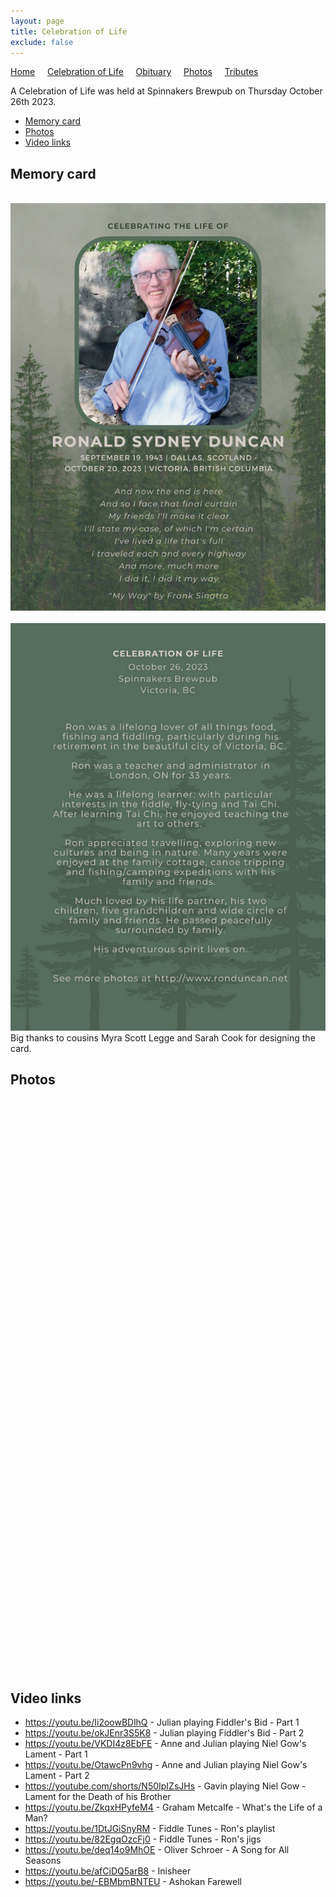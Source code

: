 ```yaml
---
layout: page
title: Celebration of Life
exclude: false
---
```


[Home](./index) &nbsp;&nbsp;&nbsp;&nbsp;[Celebration of Life](./celebration)  &nbsp;&nbsp;&nbsp;&nbsp;[Obituary](./obituary)  &nbsp;&nbsp;&nbsp;&nbsp;[Photos](./photos)  &nbsp;&nbsp;&nbsp;&nbsp;[Tributes](./tributes)

A Celebration of Life was held at Spinnakers Brewpub on Thursday October 26th 2023. 
<br>

- [Memory card](#memory-card)
- [Photos](#photos)
- [Video links](#video-links)

## <a id="memory-card"></a>Memory card

<br><img src="./assets/ron_celebration_of_life_card_side1.png" alt=""/><br><br> 
<img src="./assets/ron_celebration_of_life_card_side2.png" alt=""/>
<br>
Big thanks to cousins Myra Scott Legge and Sarah Cook for designing the card.
<br>

## <a id="photos"></a>Photos

<img src="./assets/ron_celebration/ron_celebration_jd_050.png" alt=""/><br>
<img src="./assets/ron_celebration/ron_celebration_jd_051.png" alt=""/><br>
<img src="./assets/ron_celebration/ron_celebration_jd_052.png" alt=""/><br>
<img src="./assets/ron_celebration/ron_celebration_jd_053.png" alt=""/><br>
<img src="./assets/ron_celebration/ron_celebration_jd_054.png" alt=""/><br>
<img src="./assets/ron_celebration/ron_celebration_jd_055.png" alt=""/><br>
<img src="./assets/ron_celebration/ron_celebration_jd_056.png" alt=""/><br>
<img src="./assets/ron_celebration/ron_celebration_jd_056a.png" alt=""/><br>
<img src="./assets/ron_celebration/ron_celebration_jd_057.png" alt=""/><br>
<img src="./assets/ron_celebration/ron_celebration_jd_058.png" alt=""/><br>
<img src="./assets/ron_celebration/ron_celebration_jd_059.png" alt=""/><br>
<img src="./assets/ron_celebration/ron_celebration_jd_060.png" alt=""/><br>
<img src="./assets/ron_celebration/ron_celebration001.png" alt=""/><br>
<img src="./assets/ron_celebration/ron_celebration002.png" alt=""/><br>
<img src="./assets/ron_celebration/ron_celebration004.png" alt=""/><br>
<img src="./assets/ron_celebration/ron_celebration005.png" alt=""/><br>
<img src="./assets/ron_celebration/ron_celebration006.png" alt=""/><br>
<img src="./assets/ron_celebration/ron_celebration007.png" alt=""/><br>
<img src="./assets/ron_celebration/ron_celebration008.png" alt=""/><br>
<img src="./assets/ron_celebration/ron_celebration009.png" alt=""/><br>
<img src="./assets/ron_celebration/ron_celebration010.png" alt=""/><br>
<img src="./assets/ron_celebration/ron_celebration011.png" alt=""/><br>
<img src="./assets/ron_celebration/ron_celebration012.png" alt=""/><br>
<img src="./assets/ron_celebration/ron_celebration013.png" alt=""/><br>
<img src="./assets/ron_celebration/ron_celebration014.png" alt=""/><br>
<img src="./assets/ron_celebration/ron_celebration015.png" alt=""/><br>
<img src="./assets/ron_celebration/ron_celebration016.png" alt=""/><br>
<img src="./assets/ron_celebration/ron_celebration017.png" alt=""/><br>
<img src="./assets/ron_celebration/ron_celebration018.png" alt=""/><br>
<img src="./assets/ron_celebration/ron_celebration019.png" alt=""/><br>
<img src="./assets/ron_celebration/ron_celebration020.png" alt=""/><br>
<img src="./assets/ron_celebration/ron_celebration021.png" alt=""/><br>
<img src="./assets/ron_celebration/ron_celebration022.png" alt=""/><br>
<img src="./assets/ron_celebration/ron_celebration023.png" alt=""/><br>
<img src="./assets/ron_celebration/ron_celebration024.png" alt=""/><br>
<img src="./assets/ron_celebration/ron_celebration025.png" alt=""/><br>
<img src="./assets/ron_celebration/ron_celebration026.png" alt=""/><br>
<img src="./assets/ron_celebration/ron_celebration027.png" alt=""/><br>
<img src="./assets/ron_celebration/ron_celebration028.png" alt=""/><br>
<img src="./assets/ron_celebration/ron_celebration029.png" alt=""/><br>
<img src="./assets/ron_celebration/ron_celebration030.png" alt=""/><br>
<img src="./assets/ron_celebration/ron_celebration031.png" alt=""/><br>
<img src="./assets/ron_celebration/ron_celebration032.png" alt=""/><br>
<img src="./assets/ron_celebration/ron_celebration033.png" alt=""/><br>
<img src="./assets/ron_celebration/ron_celebration034.png" alt=""/><br>
<img src="./assets/ron_celebration/ron_celebration035.png" alt=""/><br>
<img src="./assets/ron_celebration/ron_celebration036.png" alt=""/><br>
<img src="./assets/ron_celebration/ron_celebration037.png" alt=""/><br>
<img src="./assets/ron_celebration/ron_celebration038.png" alt=""/><br>
<img src="./assets/ron_celebration/ron_celebration039.png" alt=""/><br>
<img src="./assets/ron_celebration/ron_celebration040.png" alt=""/><br>
<img src="./assets/ron_celebration/ron_celebration041.png" alt=""/><br>
<img src="./assets/ron_celebration/ron_celebration042.png" alt=""/><br>
<br>

## <a id="video-links"></a>Video links

- <a href="https://youtu.be/Ii2oowBDlhQ" target="_blank">https://youtu.be/Ii2oowBDlhQ - Julian playing Fiddler's Bid - Part 1</a><br>
- <a href="https://youtu.be/okJEnr3S5K8" target="_blank">https://youtu.be/okJEnr3S5K8 - Julian playing Fiddler's Bid - Part 2</a><br>
- <a href="https://youtu.be/VKDI4z8EbFE" target="_blank">https://youtu.be/VKDI4z8EbFE - Anne and Julian playing Niel Gow's Lament - Part 1</a><br>
- <a href="https://youtu.be/OtawcPn9vhg" target="_blank">https://youtu.be/OtawcPn9vhg - Anne and Julian playing Niel Gow's Lament - Part 2</a><br>
- <a href="https://youtube.com/shorts/N50IpIZsJHs" target="_blank">https://youtube.com/shorts/N50IpIZsJHs - Gavin playing Niel Gow - Lament for the Death of his Brother</a><br>
- <a href="https://youtu.be/ZkqxHPyfeM4" target="_blank">https://youtu.be/ZkqxHPyfeM4 - Graham Metcalfe - What's the Life of a Man?</a><br>
- <a href="https://youtu.be/1DtJGiSnyRM" target="_blank">https://youtu.be/1DtJGiSnyRM - Fiddle Tunes - Ron's playlist</a><br>
- <a href="https://youtu.be/82EgqOzcFj0" target="_blank">https://youtu.be/82EgqOzcFj0 - Fiddle Tunes - Ron's jigs</a><br>
- <a href="https://youtu.be/deq14o9MhOE" target="_blank">https://youtu.be/deq14o9MhOE - Oliver Schroer - A Song for All Seasons</a><br>
- <a href="https://youtu.be/afCiDQ5arB8" target="_blank">https://youtu.be/afCiDQ5arB8 - Inisheer</a><br>
- <a href="https://youtu.be/-EBMbmBNTEU" target="_blank">https://youtu.be/-EBMbmBNTEU - Ashokan Farewell</a><br>
